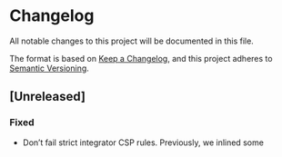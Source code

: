 # Changelog
All notable changes to this project will be documented in this file.

The format is based on [Keep a Changelog](https://keepachangelog.com/en/1.0.0/),
and this project adheres to [Semantic Versioning](https://semver.org/spec/v2.0.0.html).

## [Unreleased]

### Fixed

- Don’t fail strict integrator CSP rules. Previously, we inlined some <style>
  tags which would fail for a rule set like `default-src 'self';`. To ensure we
  don’t reintroduce — strict CSP headers are now added to all test documents.

## [1.0.1] - 2024-06-14

### Fixed

- Changed “root” detection to something other than the “id” attribute.

## [1.0.0] - 2024-02-29

### Added

- Initial interface for `1.x` is locked down.
